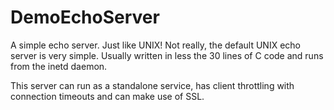 ﻿# DemoEchoServer

A simple echo server. Just like UNIX! Not really, the default UNIX echo server is 
very simple. Usually written in less the 30 lines of C code and runs from the 
inetd daemon.

This server can run as a standalone service, has client throttling with connection 
timeouts and can make use of SSL.

